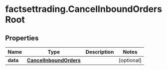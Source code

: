 # factsettrading.CancelInboundOrdersRoot

## Properties

Name | Type | Description | Notes
------------ | ------------- | ------------- | -------------
**data** | [**CancelInboundOrders**](CancelInboundOrders.md) |  | [optional] 


